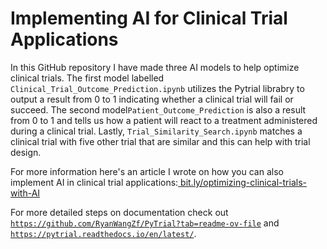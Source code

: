 # Implementing AI for Clinical Trial Applications

In this GitHub repository I have made three AI models to help optimize clinical trials. The first model labelled `Clinical_Trial_Outcome_Prediction.ipynb` utilizes the Pytrial librabry to output a result from 0 to 1 indicating whether a clinical trial will fail or succeed. The second model` Patient_Outcome_Prediction ` is also a result from 0 to 1 and tells us how a patient will react to a treatment administered during a clinical trial. Lastly, `Trial_Similarity_Search.ipynb` matches a clinical trial with five other trial that are similar and this can help with trial design.

For more information here's an article I wrote on how you can also implement AI in clinical trial applications:[ bit.ly/optimizing-clinical-trials-with-AI](url)

For more detailed steps on documentation check out [ `https://github.com/RyanWangZf/PyTrial?tab=readme-ov-file`](url) and [`https://pytrial.readthedocs.io/en/latest/`](url).



